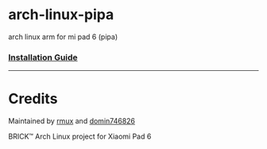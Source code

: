 # arch-linux-pipa
arch linux arm for mi pad 6 (pipa)

### [Installation Guide](https://github.com/qzcs3/arch-linux-pipa/wiki/Installation-guide)
***

# Credits

Maintained by [rmux](https://github.com/rmuxnet) and [domin746826](https://github.com/domin746826)

BRICK™ Arch Linux project for Xiaomi Pad 6

